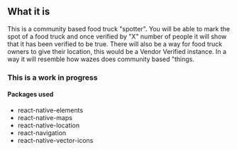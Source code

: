 ## What it is
  This is a community based food truck "spotter".  You will be able to mark the spot of a food truck and once verified by "X" number of people it will show that it has been verified to be true.  There will also be a way for food truck owners to give their location, this would be a Vendor Verified instance.  In a way it will resemble how wazes does community based "things.
  
### This is a work in progress

 #### Packages used
 - react-native-elements
 - react-native-maps
 - react-native-location
 - react-navigation
 - react-native-vector-icons